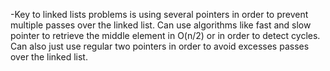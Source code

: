 -Key to linked lists problems is using several pointers in order to prevent multiple passes over the linked list. Can use algorithms like fast and slow pointer to retrieve the middle element in O(n/2) or in order to detect cycles. Can also just use regular two pointers in order to avoid excesses passes over the linked list.
